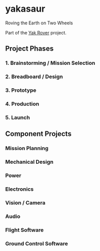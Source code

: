 # yakasaur
Roving the Earth on Two Wheels

Part of the [Yak Rover](https://github.com/The-Yak-Collective/yakrover) project.

## Project Phases

### 1. Brainstorming / Mission Selection
### 2. Breadboard / Design
### 3. Prototype
### 4. Production
### 5. Launch

## Component Projects

### Mission Planning

### Mechanical Design

### Power

### Electronics

### Vision / Camera

### Audio

### Flight Software

### Ground Control Software
